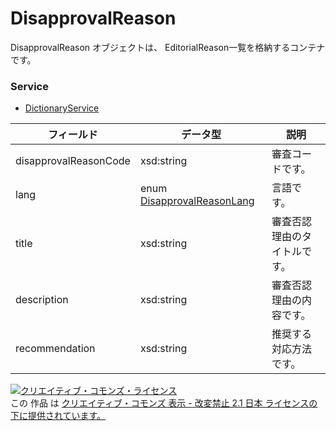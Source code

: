 # DisapprovalReason
DisapprovalReason オブジェクトは、 EditorialReason一覧を格納するコンテナです。
### Service
+ [DictionaryService](../services/DictionaryService.md)

| フィールド | データ型 | 説明 | 
|---|---|---|
| disapprovalReasonCode| xsd:string| 審査コードです。 |
| lang| enum <a href="../data/DisapprovalReasonLang.md">DisapprovalReasonLang</a>| 言語です。 |
| title| xsd:string| 審査否認理由のタイトルです。 |
| description| xsd:string| 審査否認理由の内容です。 |
| recommendation| xsd:string| 推奨する対応方法です。 |
<a rel="license" href="http://creativecommons.org/licenses/by-nd/2.1/jp/"><img alt="クリエイティブ・コモンズ・ライセンス" style="border-width:0" src="https://i.creativecommons.org/l/by-nd/2.1/jp/88x31.png" /></a><br />この 作品 は <a rel="license" href="http://creativecommons.org/licenses/by-nd/2.1/jp/">クリエイティブ・コモンズ 表示 - 改変禁止 2.1 日本 ライセンスの下に提供されています。</a>
